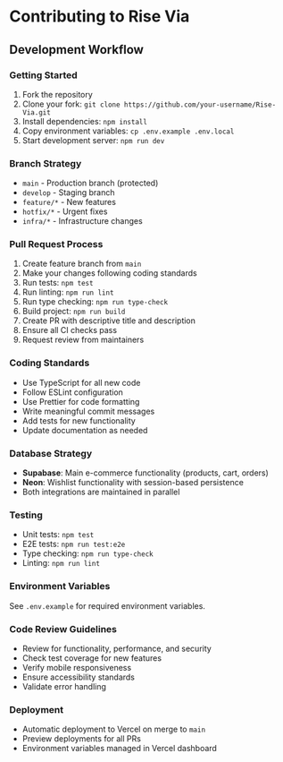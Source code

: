 # Contributing to Rise Via

## Development Workflow

### Getting Started
1. Fork the repository
2. Clone your fork: `git clone https://github.com/your-username/Rise-Via.git`
3. Install dependencies: `npm install`
4. Copy environment variables: `cp .env.example .env.local`
5. Start development server: `npm run dev`

### Branch Strategy
- `main` - Production branch (protected)
- `develop` - Staging branch
- `feature/*` - New features
- `hotfix/*` - Urgent fixes
- `infra/*` - Infrastructure changes

### Pull Request Process
1. Create feature branch from `main`
2. Make your changes following coding standards
3. Run tests: `npm test`
4. Run linting: `npm run lint`
5. Run type checking: `npm run type-check`
6. Build project: `npm run build`
7. Create PR with descriptive title and description
8. Ensure all CI checks pass
9. Request review from maintainers

### Coding Standards
- Use TypeScript for all new code
- Follow ESLint configuration
- Use Prettier for code formatting
- Write meaningful commit messages
- Add tests for new functionality
- Update documentation as needed

### Database Strategy
- **Supabase**: Main e-commerce functionality (products, cart, orders)
- **Neon**: Wishlist functionality with session-based persistence
- Both integrations are maintained in parallel

### Testing
- Unit tests: `npm test`
- E2E tests: `npm run test:e2e`
- Type checking: `npm run type-check`
- Linting: `npm run lint`

### Environment Variables
See `.env.example` for required environment variables.

### Code Review Guidelines
- Review for functionality, performance, and security
- Check test coverage for new features
- Verify mobile responsiveness
- Ensure accessibility standards
- Validate error handling

### Deployment
- Automatic deployment to Vercel on merge to `main`
- Preview deployments for all PRs
- Environment variables managed in Vercel dashboard
